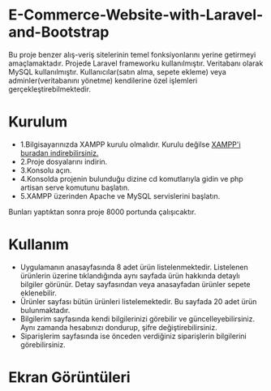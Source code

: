 # E-Commerce-Website-with-Laravel-and-Bootstrap

Bu proje benzer alış-veriş sitelerinin temel fonksiyonlarını yerine getirmeyi amaçlamaktadır. Projede Laravel frameworku kullanılmıştır. Veritabanı olarak MySQL kullanılmıştır. Kullanıcılar(satın alma, sepete ekleme) veya adminler(veritabanını yönetme) kendilerine özel işlemleri gerçekleştirebilmektedir.

# Kurulum
* 1.Bilgisayarınızda XAMPP kurulu olmalıdır. Kurulu değilse [XAMPP'i buradan indirebilirsiniz.](https://www.apachefriends.org/tr/index.html) 
* 2.Proje dosyalarını indirin.
* 3.Konsolu açın.
* 4.Konsolda projenin bulunduğu dizine cd komutlarıyla gidin ve php artisan serve komutunu başlatın.
* 5.XAMPP üzerinden Apache ve MySQL servislerini başlatın.

Bunları yaptıktan sonra proje 8000 portunda çalışıcaktır.

# Kullanım
* Uygulamanın anasayfasında 8 adet ürün listelenmektedir. Listelenen ürünlerin üzerine tıklandığında aynı sayfada ürün hakkında detaylı bilgiler görünür. Detay sayfasından veya anasayfadan ürünler sepete eklenebilir.
* Ürünler sayfası bütün ürünleri listelemektedir. Bu sayfada 20 adet ürün bulunmaktadır.
* Bilgilerim sayfasında kendi bilgilerinizi görebilir ve güncelleyebilirsiniz. Aynı zamanda hesabınızı dondurup, şifre değiştirebilirsiniz.
* Siparişlerim sayfasında ise önceden verdiğiniz siparişlerin bilgilerini görebilirsiniz.

# Ekran Görüntüleri
